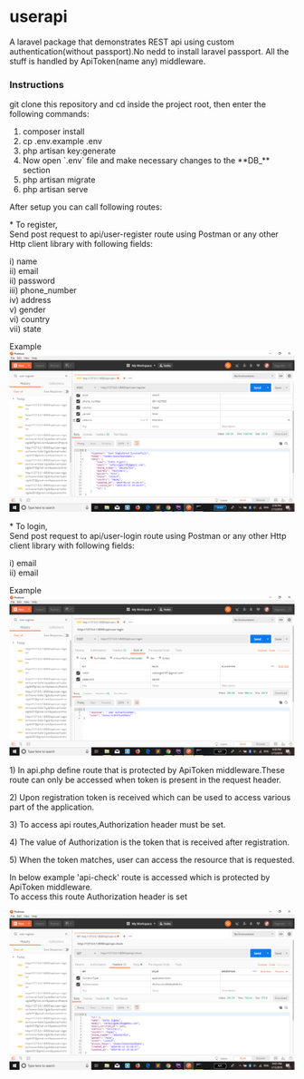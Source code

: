 <!DOCTYPE html>
<html>
<body>
<h1>userapi</h1>
<p>A laravel package that demonstrates REST api using custom authentication(without passport).No nedd to install laravel passport.
All the stuff is handled by ApiToken(name any) middleware.
</p>
<h3> Instructions</h3>
<p>git clone this repository and cd inside the project root, then enter the following commands:</p>
<ol>
<li>composer install</li>
<li>cp .env.example .env</li>
<li>php artisan key:generate</li>
<li>Now open `.env` file and make necessary changes to the **DB_** section</li>
<li>php artisan migrate</li>
<li>php artisan serve</li>
</ol>
<p>After setup you can call following routes:</p>
<p> * To register, <br>Send post request to  api/user-register route using Postman or any other Http client library with following fields: <br>
 
 i) name <br>
 ii) email <br>
 ii) password <br>
 iii) phone_number <br>
 iv) address <br>
 v) gender <br>
 vi) country <br>
 vii) state 
 
 </p>
 
 Example
 <br>
 <img src='public/register.png' alt='register' ><br>
 <p> * To login, <br>Send post request to  api/user-login route using Postman or any other Http client library with following fields: <br>
  
  i) email <br>
  ii) email <br> 
  </p>
  Example<br>
  <img src ='public/login.png' alt='login'>
  <br>
  <p> 1) In api.php define route that is protected by ApiToken middleware.These route can only be accessed when token is present in the request header.<p>
  <p> 2) Upon registration token is received which can be used to access various part of the application. </p>
  <p> 3) To access api routes,Authorization header must be set.  </p>
  <p> 4) The value of Authorization is the token that is received after registration.<p> 
  <p> 5) When the token matches, user can access the resource that is requested.</p>
  <p>In below example 'api-check' route is accessed which is protected by ApiToken middleware. <br>
  To access this route Authorization header is set 
  </p>
  
  <img src='public/api-check.png' alt='api-check'>
  
</body>
</html>